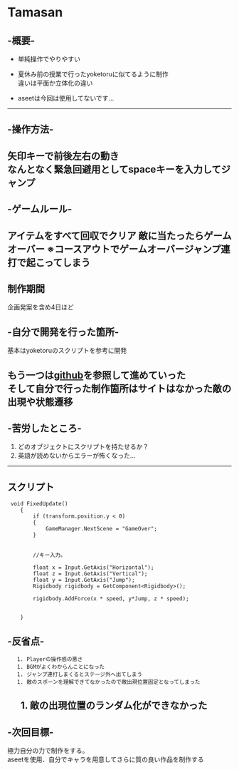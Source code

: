 # **Tamasan**

## -**概要**-
- 単純操作でやりやすい  
- 夏休み前の授業で行ったyoketoruに似てるように制作  
  違いは平面か立体化の違い

- aseetは今回は使用してないです...
---
## -**操作方法**-  
矢印キーで前後左右の動き  
なんとなく緊急回避用としてspaceキーを入力してジャンプ
---

## -**ゲームルール**-  
アイテムをすべて回収でクリア
敵に当たったらゲームオーバー
※コースアウトでゲームオーバージャンプ連打で起こってしまう
---
## 制作期間  
企画発案を含め4日ほど
## -**自分で開発を行った箇所**-
基本はyoketoruのスクリプトを参考に開発

  もう一つは[github](https://github.com/unity3d-jp/FirstTutorial/wiki "チュートリアルサイト")を参照して進めていった  
そして自分で行った制作箇所はサイトはなかった敵の出現や状態遷移  
---  
## -**苦労したところ**-  
1. どのオブジェクトにスクリプトを持たせるか？
1. 英語が読めないからエラーが怖くなった...  
---  
## スクリプト  
```
 void FixedUpdate()
    {
        if (transform.position.y < 0)
        {
            GameManager.NextScene = "GameOver";
        }
      

        //キー入力。

        float x = Input.GetAxis("Horizontal");
        float z = Input.GetAxis("Vertical");
        float y = Input.GetAxis("Jump");
        Rigidbody rigidbody = GetComponent<Rigidbody>();

        rigidbody.AddForce(x * speed, y*Jump, z * speed);
        

    }
```
## -**反省点**-  

       1. Playerの操作感の悪さ
       1. BGMがよくわからんことになった
       1. ジャンプ連打しまくるとステージ外へ出てしまう
       1. 敵のスポーンを理解できてなかったので敵出現位置固定となってしまった
       1. 敵の出現位置のランダム化ができなかった
---

## -**次回目標**-
極力自分の力で制作をする。  
aseetを使用、自分でキャラを用意してさらに質の良い作品を制作する  
